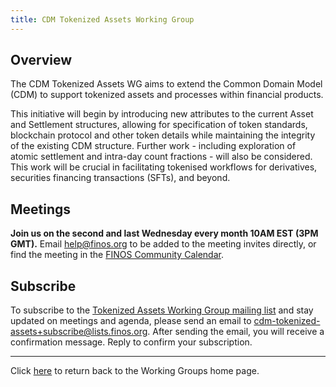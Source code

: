 ```yaml
---
title: CDM Tokenized Assets Working Group
---
```


## Overview

The CDM Tokenized Assets WG aims to extend the Common Domain Model (CDM) to support tokenized assets and processes within financial products.

This initiative will begin by introducing new attributes to the current Asset and Settlement structures, allowing for specification of token standards, blockchain protocol and other token details while maintaining the integrity of the existing CDM structure. Further work - including exploration of atomic settlement and intra-day count fractions - will also be considered.  This work will be crucial in facilitating tokenised workflows for derivatives, securities financing transactions (SFTs), and beyond.

## Meetings

**Join us on the second and last Wednesday every month 10AM EST (3PM GMT).** Email help@finos.org to be added to the meeting invites directly, or find the meeting in the [FINOS Community Calendar](https://calendar.google.com/calendar/embed?src=finos.org_fac8mo1rfc6ehscg0d80fi8jig%40group.calendar.google.com). 

## Subscribe

To subscribe to the [Tokenized Assets Working Group mailing list](https://lists.finos.org/g/cdm-tokenized-assets) and stay updated on meetings and agenda, please send an email to [cdm-tokenized-assets+subscribe@lists.finos.org](mailto:cdm-tokenized-assets+subscribe@lists.finos.org). After sending the email, you will receive a confirmation message. Reply to confirm your subscription.

---

Click [here](working-groups.md) to return back to the Working Groups home page.
